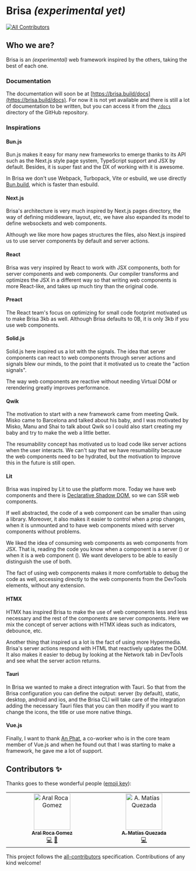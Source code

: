 # Brisa _(experimental yet)_

<!-- ALL-CONTRIBUTORS-BADGE:START - Do not remove or modify this section -->

[![All Contributors](https://img.shields.io/badge/all_contributors-2-orange.svg?style=flat-square)](#contributors-)

<!-- ALL-CONTRIBUTORS-BADGE:END -->

## Who we are?

Brisa is an _(experimental)_ web framework inspired by the others, taking the best of each one.

### Documentation

The documentation will soon be at [https://brisa.build/docs](https://brisa.build/docs). For now it is not yet available and there is still a lot of documentation to be written, but you can access it from the [`/docs`](https://github.com/aralroca/brisa/tree/main/docs) directory of the GitHub repository.

### Inspirations

#### Bun.js

Bun.js makes it easy for many new frameworks to emerge thanks to its API such as the Next.js style page system, TypeScript support and JSX by default. Besides, it is super fast and the DX of working with it is awesome.

In Brisa we don't use Webpack, Turbopack, Vite or esbuild, we use directly [Bun.build](), which is faster than esbuild.

#### Next.js

Brisa's architecture is very much inspired by Next.js pages directory, the way of defining middleware, layout, etc, we have also expanded its model to define websockets and web components.

Although we like more how pages structures the files, also Next.js inspired us to use server components by default and server actions. 

#### React

Brisa was very inspired by React to work with JSX components, both for server components and web components. Our compiler transforms and optimizes the JSX in a different way so that writing web components is more React-like, and takes up much tiny than the original code.

#### Preact

The React team's focus on optimizing for small code footprint motivated us to make Brisa 3kb as well. Although Brisa defaults to 0B, it is only 3kb if you use web components.

#### Solid.js

Solid.js here inspired us a lot with the signals. The idea that server components can react to web components through server actions and signals blew our minds, to the point that it motivated us to create the "action signals".

The way web components are reactive without needing Virtual DOM or rerendering greatly improves performance.

#### Qwik

The motivation to start with a new framework came from meeting Qwik. Misko came to Barcelona and talked about his baby, and I was motivated by Misko, Manu and Shai to talk about Qwik so I could also start creating my baby and try to make the web a little better.

The resumability concept has motivated us to load code like server actions when the user interacts. We can't say that we have resumability because the web components need to be hydrated, but the motivation to improve this in the future is still open.

#### Lit

Brisa was inspired by Lit to use the platform more. Today we have web components and there is [Declarative Shadow DOM](https://developer.chrome.com/docs/css-ui/declarative-shadow-dom), so we can SSR web components.

If well abstracted, the code of a web component can be smaller than using a library. Moreover, it also makes it easier to control when a prop changes, when it is unmounted and to have web components mixed with server components without problems.

We liked the idea of consuming web components as web components from JSX. That is, reading the code you know when a component is a server (<Server />) or when it is a web component (<web-component />). We want developers to be able to easily distinguish the use of both.

The fact of using web components makes it more comfortable to debug the code as well, accessing directly to the web components from the DevTools elements, without any extension.

#### HTMX

HTMX has inspired Brisa to make the use of web components less and less necessary and the rest of the components are server components. Here we mix the concept of server actions with HTMX ideas such as indicators, debounce, etc.

Another thing that inspired us a lot is the fact of using more Hypermedia. Brisa's server actions respond with HTML that reactively updates the DOM. It also makes it easier to debug by looking at the Network tab in DevTools and see what the server action returns.

#### Tauri

In Brisa we wanted to make a direct integration with Tauri. So that from the Brisa configuration you can define the output: server (by default), static, desktop, android and ios, and the Brisa CLI will take care of the integration adding the necessary Tauri files that you can then modify if you want to change the icons, the title or use more native things.

#### Vue.js

Finally, I want to thank [An Phat](), a co-worker who is in the core team member of Vue.js and when he found out that I was starting to make a framework, he gave me a lot of support.

## Contributors ✨

Thanks goes to these wonderful people ([emoji key](https://allcontributors.org/docs/en/emoji-key)):

<!-- ALL-CONTRIBUTORS-LIST:START - Do not remove or modify this section -->
<!-- prettier-ignore-start -->
<!-- markdownlint-disable -->
<table>
  <tbody>
    <tr>
      <td align="center" valign="top" width="14.28%"><a href="https://aralroca.com"><img src="https://avatars.githubusercontent.com/u/13313058?v=4?s=100" width="100px;" alt="Aral Roca Gomez"/><br /><sub><b>Aral Roca Gomez</b></sub></a><br /><a href="https://github.com/aralroca/brisa/commits?author=aralroca" title="Code">💻</a> <a href="https://github.com/aralroca/brisa/commits?author=aralroca" title="Documentation">📖</a></td>
      <td align="center" valign="top" width="14.28%"><a href="https://amatiasq.com"><img src="https://avatars.githubusercontent.com/u/1533589?v=4?s=100" width="100px;" alt="A. Matías Quezada"/><br /><sub><b>A. Matías Quezada</b></sub></a><br /><a href="https://github.com/aralroca/brisa/commits?author=amatiasq" title="Code">💻</a></td>
    </tr>
  </tbody>
</table>

<!-- markdownlint-restore -->
<!-- prettier-ignore-end -->

<!-- ALL-CONTRIBUTORS-LIST:END -->

This project follows the [all-contributors](https://github.com/all-contributors/all-contributors) specification. Contributions of any kind welcome!
